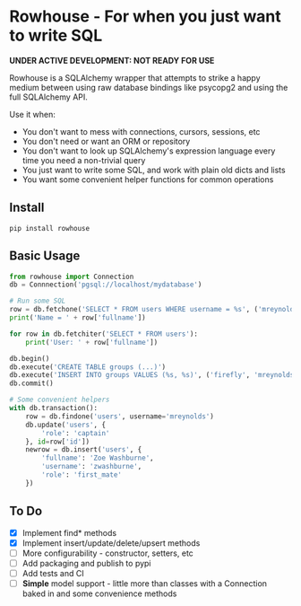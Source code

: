 # Rowhouse - For when you just want to write SQL

**UNDER ACTIVE DEVELOPMENT: NOT READY FOR USE**

Rowhouse is a SQLAlchemy wrapper that attempts to strike a happy medium between using raw database bindings like
psycopg2 and using the full SQLAlchemy API.

Use it when:

* You don't want to mess with connections, cursors, sessions, etc
* You don't need or want an ORM or repository
* You don't want to look up SQLAlchemy's expression language every time you need a non-trivial query
* You just want to write some SQL, and work with plain old dicts and lists
* You want some convenient helper functions for common operations

## Install

```
pip install rowhouse
```

## Basic Usage

```python
from rowhouse import Connection
db = Connnection('pgsql://localhost/mydatabase')

# Run some SQL
row = db.fetchone('SELECT * FROM users WHERE username = %s', ('mreynolds',))
print('Name = ' + row['fullname'])

for row in db.fetchiter('SELECT * FROM users'):
    print('User: ' + row['fullname'])

db.begin()
db.execute('CREATE TABLE groups (...)')
db.execute('INSERT INTO groups VALUES (%s, %s)', ('firefly', 'mreynolds'))
db.commit()

# Some convenient helpers
with db.transaction():
    row = db.findone('users', username='mreynolds')
    db.update('users', {
        'role': 'captain'
    }, id=row['id'])
    newrow = db.insert('users', {
        'fullname': 'Zoe Washburne',
        'username': 'zwashburne',
        'role': 'first_mate'
    })
```


## To Do

- [x] Implement find* methods
- [x] Implement insert/update/delete/upsert methods
- [ ] More configurability - constructor, setters, etc
- [ ] Add packaging and publish to pypi
- [ ] Add tests and CI
- [ ] **Simple** model support - little more than classes with a Connection baked in and some convenience methods
